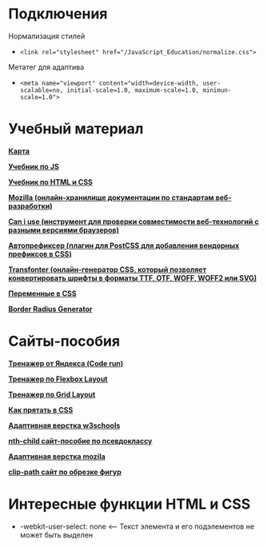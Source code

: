 <h1>Подключения</h1>

<p>Нормализация стилей</p>

- ``` <link rel="stylesheet" href="/JavaScript_Education/normalize.css"> ```

<p>Метатег для адаптива</p>

- ```<meta name="viewport" content="width=device-width, user-scalable=no, initial-scale=1.0, maximum-scale=1.0, minimun-scale=1.0">```

<H1>Учебный материал</H1>

<a href='https://miro.com/app/board/uXjVNGw7Jv8=/?share_link_id=860861096273' target="_blank">**Карта**</a>

<a href='https://learn.javascript.ru/' target="_blank">**Учебник по JS**</a>

<a href='https://metanit.com/web/html5/' target="_blank">**Учебник по HTML и CSS**</a>

<a href='https://developer.mozilla.org/ru/docs/Learn/CSS' target="_blank">**Mozilla (онлайн-хранилище документации по стандартам веб-разработки)**</a>

<a href='https://caniuse.com/' target="_blank">**Can i use (инструмент для проверки совместимости веб-технологий с разными версиями браузеров)**</a>

<a href='https://autoprefixer.github.io/ru/' target='_blank'>**Автопрефиксер (плагин для PostCSS для добавления вендорных префиксов в CSS)**</a>

<a href='https://transfonter.org/' target='_blank'>**Transfonter (онлайн-генератор CSS, который позволяет конвертировать шрифты в форматы TTF, OTF, WOFF, WOFF2 или SVG)**</a>

<a href='https://developer.mozilla.org/ru/docs/Web/CSS/Using_CSS_custom_properties'>**Переменные в CSS**</a>

<a href='https://9elements.github.io/fancy-border-radius/#56.41.0.30--.' target='_blank'>**Border Radius Generator**</a>

<h1>Сайты-пособия</h1>

<a href="https://coderun.yandex.ru/" target="_blank">**Тренажер от Яндекса (Code run)**</a>


<a href="https://flexboxfroggy.com/#ru" target='_blank'>**Тренажер по Flexbox Layout**</a>

<a href="https://cssgridgarden.com/#ru" target='_blank'>**Тренажер по Grid Layout**</a>

<a href='https://htmlacademy.ru/blog/css/short-12' target="_blank">**Как прятать в CSS**</a>

<a href='https://www.w3schools.com/css/css_rwd_mediaqueries.asp' target="_blank">**Адаптивная верстка w3schools**</a>

<a href='https://nth-child.belter.io/' target='_blank'>**nth-child сайт-пособие по псевдоклассу**</a>

<a href='https://developer.mozilla.org/en-US/docs/Learn/CSS/CSS_layout/Responsive_Design' target="_blank">**Адаптивная верстка mozila**</a>

<a href='https://bennettfeely.com/clippy/' target='_blank'>**clip-path сайт по обрезке фигур**</a>

<h1>Интересные функции HTML и CSS</h1>

  - -webkit-user-select: none <-- Текст элемента и его подэлементов не может быть выделен
